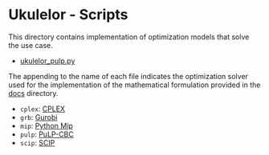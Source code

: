 # Ukulelor - Scripts
This directory contains implementation of optimization 
models that solve the use case.

- [ukulelor_pulp.py](ukulelor_pulp.py)

The appending to the name of each file indicates the optimization solver
used for the implementation of the mathematical formulation
provided in the [docs](../docs/README.md) directory.

- `cplex`: [CPLEX](https://www.ibm.com/analytics/cplex-optimizer)
- `grb`: [Gurobi](https://www.gurobi.com/)
- `mip`: [Python Mip](https://www.python-mip.com/)
- `pulp`: [PuLP-CBC](https://coin-or.github.io/pulp/)
- `scip`: [SCIP](https://www.scipopt.org/)